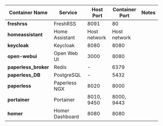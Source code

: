 | **Container Name**       | **Service**         | **Host Port** | **Container Port** | **Notes**                                                                 |
|---------------------------|---------------------|---------------|---------------------|---------------------------------------------------------------------------|
| **freshrss**              | FreshRSS           | 8091          | 80                  |
| **homeassistant**         | Home Assistant     | Host network  | Host network        |
| **keycloak**              | Keycloak           | 8080          | 8080                |
| **open-webui**            | Open Web UI        | 3000          | 8080                |
| **paperless_broker**      | Redis              | -             | 6379                |
| **paperless_DB**          | PostgreSQL         | -             | 5432                |
| **paperless**             | Paperless NGX      | 8020          | 8000                |
| **portainer**             | Portainer          | 8010, 9450    | 8000, 9443          |
| **homer**                 | Homer Dashboard    | 8080          | 8080                |